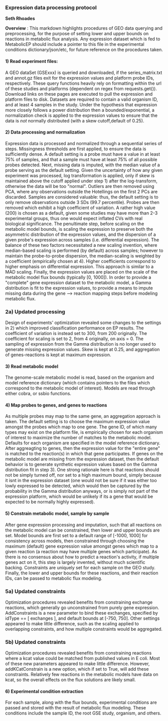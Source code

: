 ### Expression data processing protocol

**Seth Rhoades**

**Overview** : This markdown highlights procedures of GEO data querying and preprocessing, for the purpose of setting lower and upper bounds on reactions in metabolic flux analysis. Any expression dataset which is fed to MetabolicEP should include a pointer to this file in the experimental conditions dictionary/json/etc, for future reference on the procedures taken.

#### 1) Read experiment files:

A GEO dataSet (GSExxx) is queried and downloaded, if the series_matrix.txt and annot.gz files exit for the expression values and platform probe IDs, respectively. These query functions heavily rely on formatting within the url of these studies and platforms (dependent on regex from requests.get()). Download links on these pages are executed to pull the expression and platform files to disk. Datasets are required to contain a valid organism ID, and at least 4 samples in the study. Under the hypothesis that expression more closely follows a power distribution then a bounded/exponential, a normalization check is applied to the expression values to ensure that the data is *not* normally distributed (with a skew cutoff,default of 0.25).

#### 2) Data processing and normalization

Expression data is processed and normalized through a sequential series of steps. Missingness thresholds are first applied, to ensure the data is sufficiently dense. A default setting is a probe must have a value in at least 75% of samples, and that a sample must have at least 75% of all possible probes detected. Next, missing data is imputed, with the median value of a probe serving as the default setting. Given the uncertainty of how any given experiment was processed, log transformation is applied, only if skew is maintained above the cutoff applied under step 1) after the log-transform, otherwise the data will be too "normal". Outliers are then removed using PCA, where any observations outside the Hotellings on the first 2 PCs are discarded. Samples are considered valuable: thus, the default setting is to only remove observations outside 3 SDs (99.7 percentile). Probes are then removed which exhibit a high coefficient of variation. A rather high value (200) is chosen as a default, given some studies may have more than 2-3 experimental groups, thus one would expect inflated CVs with real biological significance. The penultimate step, before scaling on the metabolic model bounds, is scaling the expression to preserve both the asymmetric distribution of the expression values, and the dispersion of a given probe's expression across samples (i.e. differential expression). The balance of these two factors necessitated a new scaling invention, where median-based scaling is performed (by default) across samples; however to maintain the probe-to-probe dispersion, the median-scaling is weighted by a coefficient (empirically chosen at 4). Higher coefficients correspond to higher emphasis on differential expression. This approach is similar to a MAD scaling. Finally, the expression values are placed on the scale of the metabolic model flux bounds (typically [0, 1000]). In order to provide a "complete" gene expression dataset to the metabolic model, a Gamma distribution is fit to the expression values, to provide a means to impute missing data during the gene --> reaction mapping steps before modeling metabolic flux.

### 2a) Updated processing

Design of experiments' optimization revealed some changes to the settings in 2) which improved classification performance on EP results. The coefficient of variation is instead set to 300, from 200 originally. The coefficient for scaling is set to 2, from 4 originally, on axis = 0. The sampling of expression from the Gamma distribution is no longer used to generate missing expression values. Skew is kept at 0.25, and aggregation of genes-reactions is kept at maximum expression. 

#### 3) Read metabolic model

The genome-scale metabolic model is read, based on the organism and model reference dictionary (which contains pointers to the files which correspond to the metabolic model of interest). Models are read through either cobra, or ssbio functions.

#### 4) Map probes to genes, and genes to reactions

As multiple probes may map to the same gene, an aggregation approach is taken. The default setting is to choose the maximum expression value amongst the probes which map to one gene. The gene ID, of which many types may exist on the platform file, is empirically chosen for each organism of interest to maximize the number of matches to the metabolic model. Defaults for each organism are specified in the model reference dictionary. After aggreagting to genes, then the expression value for the "entire gene" is matched to the reaction(s) in which that gene participates. If genes on the metabolic model are missing from the expression dataset, then the default behavior is to generate synthetic expression values based on the Gamma distribution fit in step 3). One strong rationale here is that reactions should not be simply turned off, nor set to a high maximum bound, simply because it isnt in the expression dataset (one would not be sure if it was either too lowly expressed to be detected, which would then be captured by the probability in the Gamma distribution anyways, or is simply not part of the expression platform, which would be unlikely if its a gene that would be expected to be normally highly expressed). 

#### 5) Constrain metabolic model, sample by sample

After gene expression processing and imputation, such that all reactions on the metabolic model can be constrained, then lower and upper bounds are set. Model bounds are first set to a default range of [-1000, 1000] for consistency across models, then constrained through choosing the maximum (default) gene expression value amongst genes which map to a given reaction (a reaction may have multiple genes which participate). As there is no consensus about how to predict a reaction's activity, if multiple genes act on it, this step is largely invented, without much scientific backing. Constraints are uniquely set for each sample on the GEO study. Finally, the lower and upper bounds for these reactions, and their reaction IDs, can be passed to metabolic flux modeling.

### 5a) Updated constraints

Optimization procedures revealed benefits from constraining exchange reactions, which generally go unconstrained from purely gene expression. AddConstraints is a new parameter to bind these exchanges, specified by idType == [ exchanges ], and default bounds at [-750, 750]. Other settings appeared to make little difference, such as the scaling applied to overlapping constraints, and how multiple constraints would be aggregated. 

### 5b) Updated constraints

Optimization procedures revealed benefits from constraining reactions where a kcat value could be matched from published values in E coli. Most of these new parameters appeared to make little difference. However, addKCatConstrain is a new option, which if set to True, will add these constraints. Relatively few reactions in the metabolic models have data on kcat, so the overall effects on the flux solutions are likely small. 

#### 6) Experimental condition extraction

For each sample, along with the flux bounds, experimental conditions are passed and stored with the result of metabolic flux modeling. These conditions include the sample ID, the root GSE study, organism, and others.

